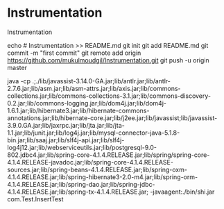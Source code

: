 # Instrumentation
Instrumentation

echo # Instrumentation >> README.md
git init
git add README.md
git commit -m "first commit"
git remote add origin https://github.com/mukulmoudgil/Instrumentation.git
git push -u origin master

java -cp .;./lib/javassist-3.14.0-GA.jar;lib/antlr.jar;lib/antlr-2.7.6.jar;lib/asm.jar;lib/asm-attrs.jar;lib/axis.jar;lib/commons-collections.jar;lib/commons-collections-3.1.jar;lib/commons-discovery-0.2.jar;lib/commons-logging.jar;lib/dom4j.jar;lib/dom4j-1.6.1.jar;lib/hibernate3.jar;lib/hibernate-commons-annotations.jar;lib/hibernate-core.jar;lib/j2ee.jar;lib/javassist;lib/javassist-3.9.0.GA.jar;lib/jaxrpc.jar;lib/jta.jar;lib/jta-1.1.jar;lib/junit.jar;lib/log4j.jar;lib/mysql-connector-java-5.1.8-bin.jar;lib/saaj.jar;lib/slf4j-api.jar;lib/slf4j-log4j12.jar;lib/webserviceutils.jar;lib/postgresql-9.0-802.jdbc4.jar;lib/spring-core-4.1.4.RELEASE.jar;lib/spring/spring-core-4.1.4.RELEASE-javadoc.jar;lib/spring-core-4.1.4.RELEASE-sources.jar;lib/spring-beans-4.1.4.RELEASE.jar;lib/spring-oxm-4.1.4.RELEASE.jar;lib/spring-hibernate3-2.0-m4.jar;lib/spring-orm-4.1.4.RELEASE.jar;lib/spring-dao.jar;lib/spring-jdbc-4.1.4.RELEASE.jar;lib/spring-tx-4.1.4.RELEASE.jar; -javaagent:./bin/shi.jar com.Test.InsertTest
